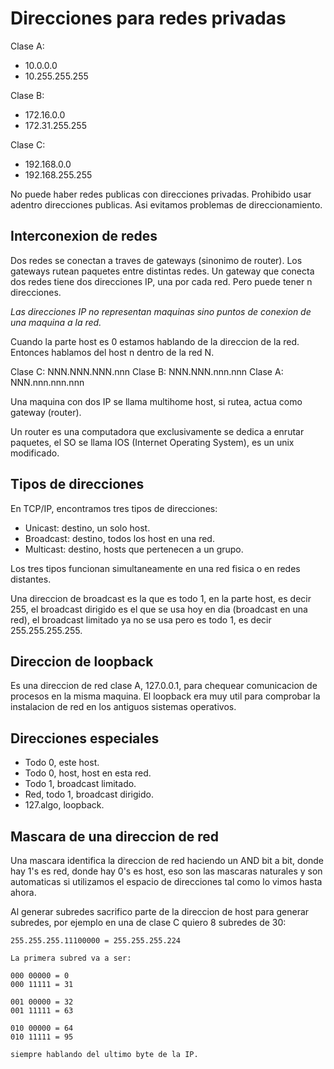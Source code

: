 Direcciones para redes privadas
===============================

Clase A:
  - 10.0.0.0
  - 10.255.255.255

Clase B:
  - 172.16.0.0
  - 172.31.255.255

Clase C:
  - 192.168.0.0
  - 192.168.255.255

No puede haber redes publicas con direcciones privadas. Prohibido usar adentro direcciones publicas.
Asi evitamos problemas de direccionamiento.

Interconexion de redes
----------------------

Dos redes se conectan a traves de gateways (sinonimo de router). Los gateways rutean paquetes entre
distintas redes. Un gateway que conecta dos redes tiene dos direcciones IP, una por cada red. Pero 
puede tener n direcciones.

_Las direcciones IP no representan maquinas sino puntos de conexion de una maquina a la red._

Cuando la parte host es 0 estamos hablando de la direccion de la red. Entonces hablamos del host n 
dentro de la red N.

Clase C: NNN.NNN.NNN.nnn
Clase B: NNN.NNN.nnn.nnn
Clase A: NNN.nnn.nnn.nnn

Una maquina con dos IP se llama multihome host, si rutea, actua como gateway (router).

Un router es una computadora que exclusivamente se dedica a enrutar paquetes, el SO se llama IOS 
(Internet Operating System), es un unix modificado.

Tipos de direcciones
--------------------

En TCP/IP, encontramos tres tipos de direcciones:

- Unicast: destino, un solo host.
- Broadcast: destino, todos los host en una red.
- Multicast: destino, hosts que pertenecen a un grupo.

Los tres tipos funcionan simultaneamente en una red fisica o en redes distantes.

Una direccion de broadcast es la que es todo 1, en la parte host, es decir 255, 
el broadcast dirigido es el que se usa hoy en dia (broadcast en una red), el 
broadcast limitado ya no se usa pero es todo 1, es decir 255.255.255.255.

Direccion de loopback
---------------------

Es una direccion de red clase A, 127.0.0.1, para chequear comunicacion de procesos en la misma 
maquina. El loopback era muy util para comprobar la instalacion de red en los antiguos sistemas 
operativos.

Direcciones especiales
----------------------

- Todo 0, este host.
- Todo 0, host, host en esta red.
- Todo 1, broadcast limitado.
- Red, todo 1, broadcast dirigido.
- 127.algo, loopback.

Mascara de una direccion de red
-------------------------------

Una mascara identifica la direccion de red haciendo un AND bit a bit, donde hay 1's es red, donde 
hay 0's es host, eso son las mascaras naturales y son automaticas si utilizamos el espacio de direcciones 
tal como lo vimos hasta ahora.

Al generar subredes sacrifico parte de la direccion de host para generar subredes, por ejemplo en una de 
clase C quiero 8 subredes de 30:

```
255.255.255.11100000 = 255.255.255.224

La primera subred va a ser: 

000 00000 = 0
000 11111 = 31

001 00000 = 32
001 11111 = 63

010 00000 = 64
010 11111 = 95

siempre hablando del ultimo byte de la IP.
```


